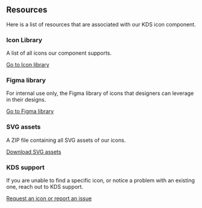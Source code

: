 ## Resources

Here is a list of resources that are associated with our KDS icon component.

### Icon Library

A list of all icons our component supports.

[Go to Icon library](/icons/library)

### Figma library

For internal use only, the Figma library of icons that designers can leverage in their designs.

[Go to Figma library](https://www.figma.com/file/TLnoT5AYQfy3tZ0H68BgOr/Flight-Icons?node-id=164%3A0&t=bWFdjHgfV6aLQjep-1)

### SVG assets

A ZIP file containing all SVG assets of our icons.

[Download SVG assets](/assets/zip/flight-icons-svg.zip)

### KDS support

If you are unable to find a specific icon, or notice a problem with an existing one, reach out to KDS support.

[Request an icon or report an issue](https://go.hashi.co/kds-support)